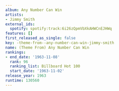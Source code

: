 ```yaml
---
album: Any Number Can Win
artists:
- Jimmy Smith
external_ids:
  spotify: spotify:track:6i26zQpmVbXkAHWCnEJHWq
features: []
first_released_as_single: false
key: -theme-from--any-number-can-win-jimmy-smith
name: (Theme From) Any Number Can Win
rankings:
- end_date: '1963-11-08'
  rank: 96
  ranking_list: Billboard Hot 100
  start_date: '1963-11-02'
release_year: 1963
runtime: 130560
---
```


